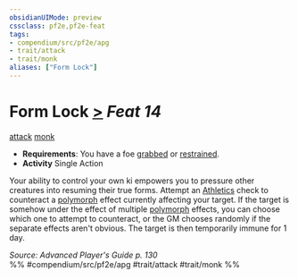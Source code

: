 ```yaml
---
obsidianUIMode: preview
cssclass: pf2e,pf2e-feat
tags:
- compendium/src/pf2e/apg
- trait/attack
- trait/monk
aliases: ["Form Lock"]
---
```

# Form Lock  [>](rules/core-rulebook/chapter-9-playing-the-game.md#Actions "Single Action") *Feat 14*  
[attack](rules/traits/attack.md "Attack Combat Trait")  [monk](rules/traits/monk.md "Monk Class Trait")  

- **Requirements**: You have a foe [grabbed](rules/conditions.md#Grabbed) or [restrained](rules/conditions.md#Restrained).
- **Activity** Single Action

Your ability to control your own ki empowers you to pressure other creatures into resuming their true forms. Attempt an [Athletics](compendium/skills.md#Athletics) check to counteract a [polymorph](rules/traits/polymorph.md "Polymorph Effect Trait") effect currently affecting your target. If the target is somehow under the effect of multiple [polymorph](rules/traits/polymorph.md "Polymorph Effect Trait") effects, you can choose which one to attempt to counteract, or the GM chooses randomly if the separate effects aren't obvious. The target is then temporarily immune for 1 day.

*Source: Advanced Player's Guide p. 130*  
%% #compendium/src/pf2e/apg #trait/attack #trait/monk %%